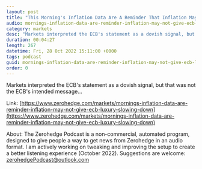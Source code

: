 ```yaml
---
layout: post
title: "This Morning's Inflation Data Are A Reminder That Inflation May Not Give The ECB The Luxury Of Slowing Down"
audio: mornings-inflation-data-are-reminder-inflation-may-not-give-ecb-luxury-slowing-down-0
category: markets
desc: "Markets interpreted the ECB's statement as a dovish signal, but that was not the ECB's intended message..."
duration: 00:04:27
length: 267
datetime: Fri, 28 Oct 2022 15:11:00 +0000
tags: podcast
guid: mornings-inflation-data-are-reminder-inflation-may-not-give-ecb-luxury-slowing-down-0
order: 0
---
```

Markets interpreted the ECB's statement as a dovish signal, but that was not the ECB's intended message...

Link: [https://www.zerohedge.com/markets/mornings-inflation-data-are-reminder-inflation-may-not-give-ecb-luxury-slowing-down](https://www.zerohedge.com/markets/mornings-inflation-data-are-reminder-inflation-may-not-give-ecb-luxury-slowing-down)

About: The Zerohedge Podcast is a non-commercial, automated program, designed to give people a way to get news from Zerohedge in an audio format.  I am actively working on tweaking and improving the setup to create a better listening experience (October 2022).  Suggestions are welcome: [zerohedgePodcast@outlook.com](mailto:zerohedgePodcast@outlook.com)